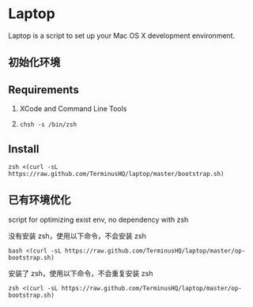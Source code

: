 Laptop
======

Laptop is a script to set up your Mac OS X development environment.

## 初始化环境

Requirements
------------

1) XCode and Command Line Tools

2) `chsh -s /bin/zsh`

Install
-------

`zsh <(curl -sL https://raw.github.com/TerminusHQ/laptop/master/bootstrap.sh)`

## 已有环境优化
script for optimizing exist env, no dependency with zsh

没有安装 zsh，使用以下命令，不会安装 zsh

`bash <(curl -sL https://raw.github.com/TerminusHQ/laptop/master/op-bootstrap.sh)`

安装了 zsh，使用以下命令，不会重复安装 zsh

`zsh <(curl -sL https://raw.github.com/TerminusHQ/laptop/master/op-bootstrap.sh)`